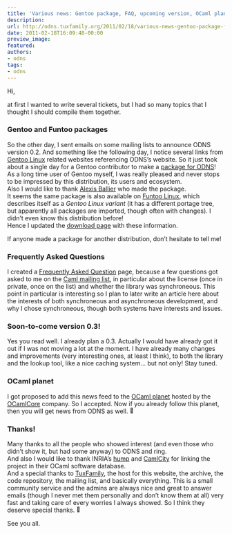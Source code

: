 ```yaml
---
title: 'Various news: Gentoo package, FAQ, upcoming version, OCaml planet, thanks!'
description:
url: http://odns.tuxfamily.org/2011/02/18/various-news-gentoo-package-faq-upcoming-version-ocaml-planet-thanks/
date: 2011-02-18T16:09:48-00:00
preview_image:
featured:
authors:
- odns
tags:
- odns
---
```


<p>Hi,</p>
<p>at first I wanted to write several tickets, but I had so many topics that I thought I should compile them together.</p>
<h3>Gentoo and Funtoo packages</h3>
<p>So the other day, I sent emails on some mailing lists to announce ODNS version 0.2. And something like the following day, I notice several links from <a href="http://gentoo.org">Gentoo Linux</a> related websites referencing ODNS&rsquo;s website. So it just took about a single day for a Gentoo contributor to make a <a href="http://packages.gentoo.org/package/dev-ml/odns">package for ODNS</a>! As a long time user of Gentoo myself, I was really pleased and never stops to be impressed by this distribution, its users and ecosystem.<br/>
Also I would like to thank <a href="http://cia.vc/stats/author/aballier">Alexis Ballier</a> who made the package.<br/>
It seems the same package is also available on <a href="http://docs.funtoo.org/wiki/Docs.funtoo.org">Funtoo Linux</a>, which describes itself as a <em>Gentoo Linux variant</em> (it has a different portage tree, but apparently all packages are imported, though often with changes). I didn&rsquo;t even know this distribution before!<br/>
Hence I updated the <a href="http://odns.tuxfamily.org/download">download page</a> with these information.</p>
<p>If anyone made a package for another distribution, don&rsquo;t hesitate to tell me!</p>
<h3>Frequently Asked Questions</h3>
<p>I created a <a href="http://odns.tuxfamily.org/odns/faq/">Frequently Asked Question</a> page, because a few questions got asked to me on the <a href="https://sympa-roc.inria.fr/wws/info/caml-list">Caml mailing list</a>, in particular about the license (once in private, once on the list) and whether the library was synchroneous. This point in particular is interesting so I plan to later write an article here about the interests of both synchroneous and asynchroneous development, and why I chose synchroneous, though both systems have interests and issues.</p>
<h3>Soon-to-come version 0.3!</h3>
<p>Yes you read well. I already plan a 0.3. Actually I would have already got it out if I was not moving a lot at the moment. I have already many changes and improvements (very interesting ones, at least I think), to both the library and the lookup tool, like a nice caching system&hellip; but not only! Stay tuned.</p>
<h3>OCaml planet</h3>
<p>I got proposed to add this news feed to the <a href="http://planet.ocamlcore.org/">OCaml planet</a> hosted by the <a href="http://www.ocamlcore.com">OCamlCore</a> company. So I accepted. Now if you already follow this planet, then you will get news from ODNS as well. <img src="https://s.w.org/images/core/emoji/2.4/72x72/1f642.png" alt="&#128578;" class="wp-smiley" style="height: 1em; max-height: 1em;"/></p>
<h3>Thanks!</h3>
<p>Many thanks to all the people who showed interest (and even those who didn&rsquo;t show it, but had some anyway) to ODNS and ring.<br/>
And also I would like to thank INRIA&rsquo;s <a href="http://caml.inria.fr/cgi-bin/hump.cgi">hump</a> and <a href="http://links.camlcity.org/frames.html">CamlCity</a> for linking the project in their OCaml software database.<br/>
And a special thanks to <a href="http://tuxfamily.org">TuxFamily</a>, the host for this website, the archive, the code repository, the mailing list, and basically everything. This is a small community service and the admins are always nice and great to answer emails (though I never met them personally and don&rsquo;t know them at all) very fast and taking care of every worries I always showed. So I think they deserve special thanks. <img src="https://s.w.org/images/core/emoji/2.4/72x72/1f642.png" alt="&#128578;" class="wp-smiley" style="height: 1em; max-height: 1em;"/></p>
<p>See you all.</p>

